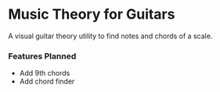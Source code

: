 # Music Theory for Guitars
A visual guitar theory utility to find notes and chords of a scale.


### Features Planned
- Add 9th chords
- Add chord finder

